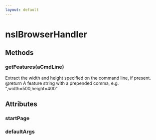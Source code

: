 ```yaml
---
layout: default
---
```


# nsIBrowserHandler #

## Methods ##

### getFeatures(aCmdLine) ###
  
Extract the width and height specified on the command line, if present.  
@return A feature string with a prepended comma, e.g. ",width=500,height=400"  
  

## Attributes ##

### startPage ###

### defaultArgs ###
